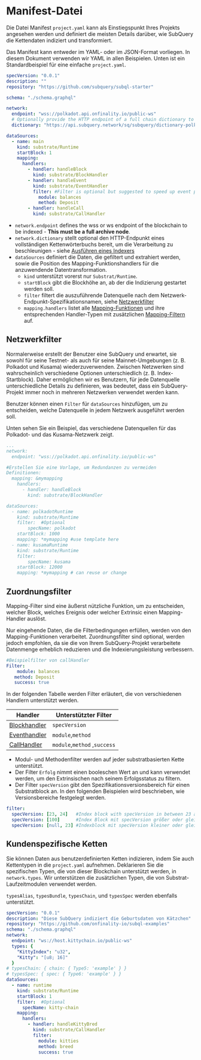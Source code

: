 # Manifest-Datei

Die Datei Manifest `project.yaml` kann als Einstiegspunkt Ihres Projekts angesehen werden und definiert die meisten Details darüber, wie SubQuery die Kettendaten indiziert und transformiert.

Das Manifest kann entweder im YAML- oder im JSON-Format vorliegen. In diesem Dokument verwenden wir YAML in allen Beispielen. Unten ist ein Standardbeispiel für eine einfache `project.yaml`.

``` yml
specVersion: "0.0.1"
description: ""
repository: "https://github.com/subquery/subql-starter"

schema: "./schema.graphql"

network:
  endpoint: "wss://polkadot.api.onfinality.io/public-ws"
  # Optionally provide the HTTP endpoint of a full chain dictionary to speed up processing
  dictionary: "https://api.subquery.network/sq/subquery/dictionary-polkadot"

dataSources:
  - name: main
    kind: substrate/Runtime
    startBlock: 1
    mapping:
      handlers:
        - handler: handleBlock
          kind: substrate/BlockHandler
        - handler: handleEvent
          kind: substrate/EventHandler
          filter: #Filter is optional but suggested to speed up event processing
            module: balances
            method: Deposit
        - handler: handleCall
          kind: substrate/CallHandler
```

- `network.endpoint` defines the wss or ws endpoint of the blockchain to be indexed - **This must be a full archive node**.
- `network.dictionary` stellt optional den HTTP-Endpunkt eines vollständigen Kettenwörterbuchs bereit, um die Verarbeitung zu beschleunigen - siehe [Ausführen eines Indexers](../run/run.md#using-a-dictionary)
- `dataSources` definiert die Daten, die gefiltert und extrahiert werden, sowie die Position des Mapping-Funktionshandlers für die anzuwendende Datentransformation.
  - `kind` unterstützt vorerst nur `Substrat/Runtime`.
  - `startBlock` gibt die Blockhöhe an, ab der die Indizierung gestartet werden soll.
  - `filter` filtert die auszuführende Datenquelle nach dem Netzwerk-Endpunkt-Spezifikationsnamen, siehe [Netzwerkfilter](#network-filters)
  - `mapping.handlers` listet alle [Mapping-Funktionen](./mapping.md) und ihre entsprechenden Handler-Typen mit zusätzlichen [Mapping-Filtern](#mapping-filters) auf.

## Netzwerkfilter

Normalerweise erstellt der Benutzer eine SubQuery und erwartet, sie sowohl für seine Testnet- als auch für seine Mainnet-Umgebungen (z. B. Polkadot und Kusama) wiederzuverwenden. Zwischen Netzwerken sind wahrscheinlich verschiedene Optionen unterschiedlich (z. B. Index-Startblock). Daher ermöglichen wir es Benutzern, für jede Datenquelle unterschiedliche Details zu definieren, was bedeutet, dass ein SubQuery-Projekt immer noch in mehreren Netzwerken verwendet werden kann.

Benutzer können einen `Filter` für `dataSources` hinzufügen, um zu entscheiden, welche Datenquelle in jedem Netzwerk ausgeführt werden soll.

Unten sehen Sie ein Beispiel, das verschiedene Datenquellen für das Polkadot- und das Kusama-Netzwerk zeigt.

```yaml
...
network:
  endpoint: "wss://polkadot.api.onfinality.io/public-ws"

#Erstellen Sie eine Vorlage, um Redundanzen zu vermeiden
Definitionen:
  mapping: &mymapping
    handlers:
      - handler: handleBlock
        kind: substrate/BlockHandler

dataSources:
  - name: polkadotRuntime
    kind: substrate/Runtime
    filter:  #Optional
        specName: polkadot
    startBlock: 1000
    mapping: *mymapping #use template here
  - name: kusamaRuntime
    kind: substrate/Runtime
    filter: 
        specName: kusama
    startBlock: 12000 
    mapping: *mymapping # can reuse or change
```

## Zuordnungsfilter

Mapping-Filter sind eine äußerst nützliche Funktion, um zu entscheiden, welcher Block, welches Ereignis oder welcher Extrinsic einen Mapping-Handler auslöst.

Nur eingehende Daten, die die Filterbedingungen erfüllen, werden von den Mapping-Funktionen verarbeitet. Zuordnungsfilter sind optional, werden jedoch empfohlen, da sie die von Ihrem SubQuery-Projekt verarbeitete Datenmenge erheblich reduzieren und die Indexierungsleistung verbessern.

```yaml
#Beispielfilter von callHandler
Filter: 
    module: balances
   method: Deposit
   success: true
```

In der folgenden Tabelle werden Filter erläutert, die von verschiedenen Handlern unterstützt werden.

| Handler                                    | Unterstützter Filter         |
| ------------------------------------------ | ---------------------------- |
| [Blockhandler](./mapping.md#block-handler) | `specVersion`                |
| [Eventhandler](./mapping.md#event-handler) | `module`,`method`            |
| [CallHandler](./mapping.md#call-handler)   | `module`,`method` ,`success` |


-  Modul- und Methodenfilter werden auf jeder substratbasierten Kette unterstützt.
- Der Filter `Erfolg` nimmt einen booleschen Wert an und kann verwendet werden, um den Extrinsischen nach seinem Erfolgsstatus zu filtern.
- Der Filter `specVersion` gibt den Spezifikationsversionsbereich für einen Substratblock an. In den folgenden Beispielen wird beschrieben, wie Versionsbereiche festgelegt werden.

```yaml
filter:
  specVersion: [23, 24]   #Index block with specVersion in between 23 and 24 (inclusive).
  specVersion: [100]      #Index Block mit specVersion größer oder gleich 100.
  specVersion: [null, 23] #Indexblock mit specVersion kleiner oder gleich 23.
```

## Kundenspezifische Ketten

Sie können Daten aus benutzerdefinierten Ketten indizieren, indem Sie auch Kettentypen in die `project.yaml` aufnehmen. Deklarieren Sie die spezifischen Typen, die von dieser Blockchain unterstützt werden, in `network.types`. Wir unterstützen die zusätzlichen Typen, die von Substrat-Laufzeitmodulen verwendet werden.

`typesAlias`, `typesBundle`, `typesChain`, und `typesSpec` werden ebenfalls unterstützt.

``` yml
specVersion: "0.0.1"
description: "Diese SubQuery indiziert die Geburtsdaten von Kätzchen"
repository: "https://github.com/onfinality-io/subql-examples"
schema: "./schema.graphql"
network:
  endpoint: "ws://host.kittychain.io/public-ws"
  types: {
    "KittyIndex": "u32",
    "Kitty": "[u8; 16]"
  }
# typesChain: { chain: { Type5: 'example' } }
# typesSpec: { spec: { Type6: 'example' } }
dataSources:
  - name: runtime
    kind: substrate/Runtime
    startBlock: 1
    filter:  #Optional
      specName: kitty-chain 
    mapping:
      handlers:
        - handler: handleKittyBred
          kind: substrate/CallHandler
          filter:
            module: kitties
            method: breed
            success: true
```
